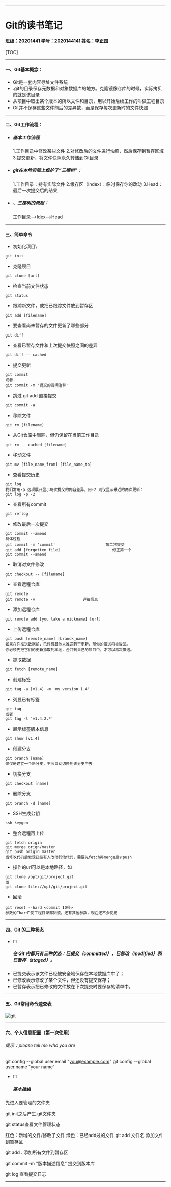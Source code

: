 ------



# Git的读书笔记





#### <u>**班级：20201441                      学号：2020144141                     姓名：李正国**</u>



[TOC]



------

#### 一、Git基本概念：

- Git是一套内容寻址文件系统
- .git的目录保存元数据和对象数据库的地方。克隆镜像仓库的时候，实际拷贝的就是该目录
- 从项目中取出某个版本的所以文件和目录，用以开始后续工作的叫做工程目录
- Git并不保存这些文件前后的差异数，而是保存每次更新时的文件快照

------

#### 二、Git工作流程：

- ##### 基本工作流程
  
   1.工作目录中修改某些文件
   2.对修改后的文件进行快照，然后保存到暂存区域
   3.提交更新，将文件快照永久转储到Git目录
   
- ##### git在本地实际上维护了“三棵树”：
  
   1.工作目录：持有实际文件
   2.缓存区（Index）：临时保存你的改动
   3.Head：最后一次提交后的结果
   
- ##### 、三棵树的流程：

   工作目录—>Idex—>Head

------

#### 三、简单命令

- 初始化项目\

```linux
git init
```

- 克隆项目

```linux
git clone [url]
```

- 检查当前文件状态

```linux
git status
```

- 跟踪新文件，或把已跟踪文件放到暂存区

```linux
git add [filename]
```

- 要查看尚未暂存的文件更新了哪些部分

```linux
git diff
```

- 查看已暂存文件和上次提交快照之间的差异

```linux
git diff -- cached
```

- 提交更新


```linux
git commit
或者
git commit -m '提交的说明注释'
```

- 跳过 git add 直接提交

```linux
git commit -a
```

- 移除文件

```linux
git rm [filename]
```

- 从Git仓库中删除，但仍保留在当前工作目录

```linux
git rm -- cached [filename]
```

- 移动文件

```linux
git mv [file_name_from] [file_name_to]
```

- 查看提交历史

```linux
git log
我们常用-p 选项展开显示每次提交的内容差异，用-2 则仅显示最近的两次更新：
git log -p -2
```

- 查看所有commit

```linux
git reflog
```

- 修改最后一次提交

```linux
git commit --amend
具体过程
git commit -m 'commit'                      第二次提交
git add [forgotten_file]                       修正第一个
git commit --amend
```

- 取消对文件修改

```linux
git checkout -- [filename]
```

- 查看远程仓库

```linux
git remote
git remote -v                     详细信息
```

- 添加远程仓库

```liunx
git remote add [you take a nickname] [url]
```

- 上传远程仓库

```linux
git push [remote_name] [branck_name]
如果在你推送数据前，已经有其他人推送若干更新，那你的推送将被驳回。
你必须先把它们的更新抓取到本地，合并到自己的项目中，才可以再次推送。
```

- 抓取数据

```linux
git fetch [remote_name]
```

- 创建标签

```linux
git tag -a [v1.4] -m 'my version 1.4'
```

- 列显已有标签

```linux
git tag
或者
git tag -l 'v1.4.2.*'
```

- 展示标签版本信息

```linux
git show [v1.4]
```

- 创建分支



```linux
git branch [name]
仅仅是建立一个新分支，不会自动切换到该分支中去
```

- 切换分支

```linux
git checkout [name]
```

- 删除分支

```linux
git branch -d [name]
```

- SSH生成公钥

```linux
ssh-keygen
```

- 整合远程再上传

```linux
git fetch origin
git merge orign/master
git push origin master
当修改代码后发现已经有人改动其他代码，需要先fetch再merge后才push
```

- 操作的url可以是本地路径，如

```linux
git clone /opt/git/project.git
或
git clone file://opt/git/project.git
```

- 回滚

```linux
git reset --hard <commit ID号>
参数的“hard”使工程目录都回滚，还有其他参数，现在还不会使用
```

------

#### 四、Git 的三种状态

- [ ] ##### 在 Git 内都只有三种状态：已提交（committed），已修改（modified）和已暂存（staged）。


- 已提交表示该文件已经被安全地保存在本地数据库中了；
- 已修改表示修改了某个文件，但还没有提交保存；
- 已暂存表示把已修改的文件放在下次提交时要保存的清单中。

------

#### 五、Git常用命令速查表

![git](C:\Users\白泽\Desktop\git.webp)



------

#### 六、个人信息配置（第一次使用）

###### 提示：please tell me who you are

git config --global user.email "you@example.com"
git config --global user.name "your name"

- [ ] ##### 基本操纵

先进入要管理的文件夹

git init之后产生.git文件夹

git status查看文件管理状态

红色：新增的文件/修改了文件
绿色：已经add过的文件
git add 文件名 添加文件到暂存区

git add . 添加所有文件到暂存区

git commit -m "版本描述信息" 提交到版本库

git log 查看提交日志

------

